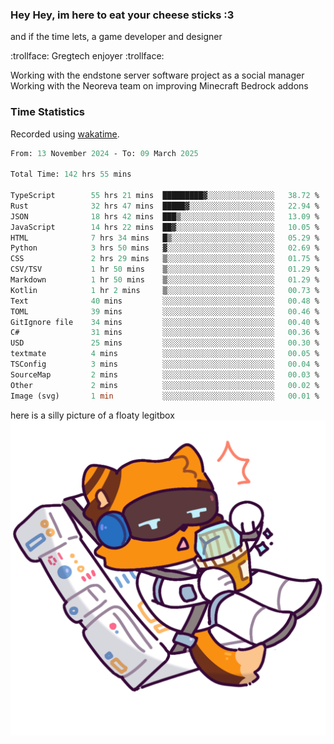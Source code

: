 ### Hey Hey, im here to eat your cheese sticks :3
and if the time lets, a game developer and designer

:trollface: Gregtech enjoyer :trollface:

Working with the endstone server software project as a social manager<br>
Working with the Neoreva team on improving Minecraft Bedrock addons

### Time Statistics
Recorded using [wakatime](https://wakatime.com).

<!--START_SECTION:waka-->

```ocaml
From: 13 November 2024 - To: 09 March 2025

Total Time: 142 hrs 55 mins

TypeScript        55 hrs 21 mins  █████████▓░░░░░░░░░░░░░░░   38.72 %
Rust              32 hrs 47 mins  █████▓░░░░░░░░░░░░░░░░░░░   22.94 %
JSON              18 hrs 42 mins  ███▒░░░░░░░░░░░░░░░░░░░░░   13.09 %
JavaScript        14 hrs 22 mins  ██▓░░░░░░░░░░░░░░░░░░░░░░   10.05 %
HTML              7 hrs 34 mins   █▒░░░░░░░░░░░░░░░░░░░░░░░   05.29 %
Python            3 hrs 50 mins   ▓░░░░░░░░░░░░░░░░░░░░░░░░   02.69 %
CSS               2 hrs 29 mins   ▒░░░░░░░░░░░░░░░░░░░░░░░░   01.75 %
CSV/TSV           1 hr 50 mins    ▒░░░░░░░░░░░░░░░░░░░░░░░░   01.29 %
Markdown          1 hr 50 mins    ▒░░░░░░░░░░░░░░░░░░░░░░░░   01.29 %
Kotlin            1 hr 2 mins     ▒░░░░░░░░░░░░░░░░░░░░░░░░   00.73 %
Text              40 mins         ░░░░░░░░░░░░░░░░░░░░░░░░░   00.48 %
TOML              39 mins         ░░░░░░░░░░░░░░░░░░░░░░░░░   00.46 %
GitIgnore file    34 mins         ░░░░░░░░░░░░░░░░░░░░░░░░░   00.40 %
C#                31 mins         ░░░░░░░░░░░░░░░░░░░░░░░░░   00.36 %
USD               25 mins         ░░░░░░░░░░░░░░░░░░░░░░░░░   00.30 %
textmate          4 mins          ░░░░░░░░░░░░░░░░░░░░░░░░░   00.05 %
TSConfig          3 mins          ░░░░░░░░░░░░░░░░░░░░░░░░░   00.04 %
SourceMap         2 mins          ░░░░░░░░░░░░░░░░░░░░░░░░░   00.03 %
Other             2 mins          ░░░░░░░░░░░░░░░░░░░░░░░░░   00.02 %
Image (svg)       1 min           ░░░░░░░░░░░░░░░░░░░░░░░░░   00.01 %
```

<!--END_SECTION:waka-->

here is a silly picture of a floaty legitbox
![Silly legitbox](goobernoback_lower.png)
